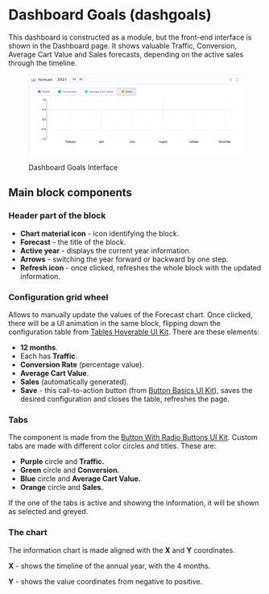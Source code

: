 # Dashboard Goals (dashgoals)

This dashboard is constructed as a module, but the front-end interface is shown in the Dashboard page. It shows valuable Traffic, Conversion, Average Cart Value and Sales forecasts, depending on the active sales through the timeline.

<figure><img src="../../../../../.gitbook/assets/image (29).png" alt="Dashboard Goals Interface"><figcaption><p>Dashboard Goals Interface</p></figcaption></figure>

## Main block components

### Header part of the block

* **Chart material icon** - icon identifying the block.
* **Forecast** - the title of the block.
* **Active year** - displays the current year information.
* **Arrows** - switching the year forward or backward by one step.&#x20;
* **Refresh icon** - once clicked, refreshes the whole block with the updated information.

### Configuration grid wheel

Allows to manually update the values of the Forecast chart. Once clicked, there will be a UI animation in the same block, flipping down the configuration table from [Tables Hoverable UI Kit](https://build.prestashop.com/prestashop-ui-kit/?path=/story/tables--hoverable). There are these elements:&#x20;

* **12 months**.
* Each has **Traffic**.
* **Conversion Rate** (percentage value).
* **Average Cart Value**.
* **Sales** (automatically generated).
* **Save** - this call-to-action button (from [Button Basics UI Kit](https://build.prestashop.com/prestashop-ui-kit/?path=/story/buttons--basics)), saves the desired configuration and closes the table, refreshes the page.

### Tabs

The component is made from the [Button With Radio Buttons UI Kit](https://build.prestashop-project.org/prestashop-ui-kit/?path=/story/buttons--button-group-with-radio-buttons). Custom tabs are made with different color circles and titles. These are:

* **Purple** circle and **Traffic.**
* **Green** circle and **Conversion.**
* **Blue** circle and **Average Cart Value.**
* **Orange** circle and **Sales.**

If the one of the tabs is active and showing the information, it will be shown as selected and greyed.&#x20;

### The chart

The information chart is made aligned with the **X** and **Y** coordinates.&#x20;

**X** - shows the timeline of the annual year, with the 4 months.

**Y** - shows the value coordinates from negative to positive.
